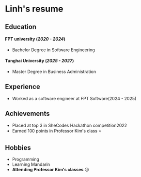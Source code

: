 # Linh's resume

## Education
#### FPT university (*2020 - 2024*)
- Bachelor Degree in Software Engineering

#### Tunghai University (*2025 - 2027*)
- Master Degree in Business Administration

## Experience
- Worked as a software engineer at FPT Software(2024 - 2025)

## Achievements
- Placed at top 3 in SheCodes Hackathon competition2022
- Earned 100 points in Professor Kim's class ⭐

## Hobbies
- Programming
- Learning Mandarin
- __Attending Professor Kim's classes__ 😘 
